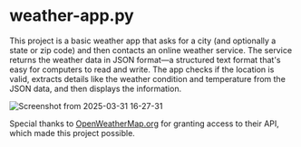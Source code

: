 # weather-app.py

This project is a basic weather app that asks for a city (and optionally a state or zip code) and then contacts an online weather service. The service returns the weather data in JSON format—a structured text format that's easy for computers to read and write. The app checks if the location is valid, extracts details like the weather condition and temperature from the JSON data, and then displays the information.

![Screenshot from 2025-03-31 16-27-31](https://github.com/user-attachments/assets/ca2ac1d2-b9eb-4a37-871a-1e456e523b99)


Special thanks to [OpenWeatherMap.org](https://openweathermap.org/) for granting access to their API, which made this project possible.
